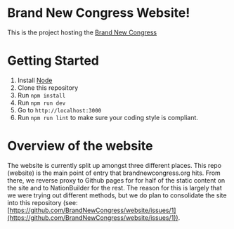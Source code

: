 # Brand New Congress Website!

This is the project hosting the [Brand New Congress](http://brandnewcongress.org)

# Getting Started

1. Install [Node](https://nodejs.org/en/)
2. Clone this repository
2. Run `npm install`
3. Run `npm run dev`
4. Go to `http://localhost:3000`
5. Run `npm run lint` to make sure your coding style is compliant.

# Overview of the website

The website is currently split up amongst three different places.  This repo (website) is the main point of entry that brandnewcongress.org hits.  From there, we reverse proxy to Github pages for for half of the static content on the site and to NationBuilder for the rest.  The reason for this is largely that we were trying out different methods, but we do plan to consolidate the site into this repository (see: [https://github.com/BrandNewCongress/website/issues/1](https://github.com/BrandNewCongress/website/issues/1)). 
